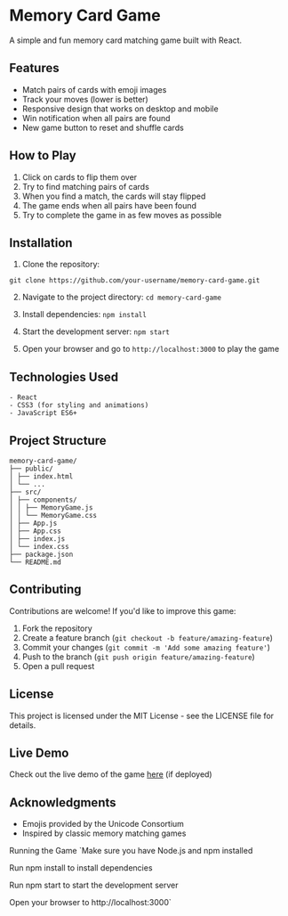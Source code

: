 # Memory Card Game

A simple and fun memory card matching game built with React.

## Features

- Match pairs of cards with emoji images
- Track your moves (lower is better)
- Responsive design that works on desktop and mobile
- Win notification when all pairs are found
- New game button to reset and shuffle cards

## How to Play

1. Click on cards to flip them over
2. Try to find matching pairs of cards
3. When you find a match, the cards will stay flipped
4. The game ends when all pairs have been found
5. Try to complete the game in as few moves as possible

## Installation

1. Clone the repository:

```git clone https://github.com/your-username/memory-card-game.git```


2. Navigate to the project directory:
```cd memory-card-game```


3. Install dependencies:
```npm install```


4. Start the development server:
```npm start```


5. Open your browser and go to `http://localhost:3000` to play the game

## Technologies Used
```
- React
- CSS3 (for styling and animations)
- JavaScript ES6+
```
## Project Structure
```
memory-card-game/
├── public/
│ ├── index.html
│ └── ...
├── src/
│ ├── components/
│ │ ├── MemoryGame.js
│ │ └── MemoryGame.css
│ ├── App.js
│ ├── App.css
│ ├── index.js
│ └── index.css
├── package.json
└── README.md
```



## Contributing

Contributions are welcome! If you'd like to improve this game:

1. Fork the repository
2. Create a feature branch (`git checkout -b feature/amazing-feature`)
3. Commit your changes (`git commit -m 'Add some amazing feature'`)
4. Push to the branch (`git push origin feature/amazing-feature`)
5. Open a pull request

## License

This project is licensed under the MIT License - see the LICENSE file for details.

## Live Demo

Check out the live demo of the game [here](https://your-username.github.io/memory-card-game) (if deployed)

## Acknowledgments

- Emojis provided by the Unicode Consortium
- Inspired by classic memory matching games


Running the Game
`Make sure you have Node.js and npm installed

Run npm install to install dependencies

Run npm start to start the development server

Open your browser to http://localhost:3000`
